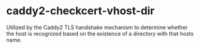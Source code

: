 # caddy2-checkcert-vhost-dir
Utilized by the Caddy2 TLS handshake mechanism to determine whether the host is recognized based on the existence of a directory with that hosts name.
